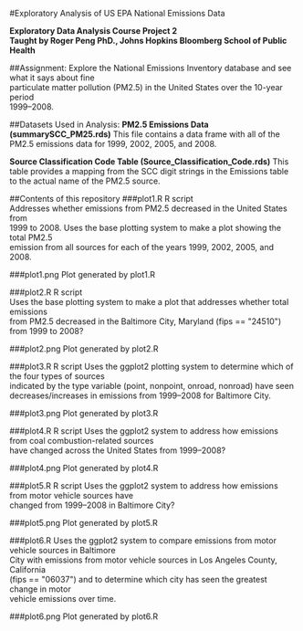 #Exploratory Analysis of US EPA National Emissions Data

**Exploratory Data Analysis Course Project 2**     
**Taught by Roger Peng PhD., Johns Hopkins Bloomberg School of Public Health**

##Assignment: 
Explore the National Emissions Inventory database and see what it says about fine   
particulate matter pollution (PM2.5) in the United States over the 10-year period   
1999–2008.

##Datasets Used in Analysis:
**PM2.5 Emissions Data (summarySCC_PM25.rds)**
This file contains a data frame with all of the PM2.5 emissions data 
for 1999, 2002, 2005, and 2008.

**Source Classification Code Table (Source_Classification_Code.rds)**
This table provides a mapping from the SCC digit strings in the Emissions 
table to the actual name of the PM2.5 source.

##Contents of this repository
###plot1.R
R script     
Addresses whether emissions from PM2.5 decreased in the United States from    
1999 to 2008. Uses the base plotting system to make a plot showing the total PM2.5  
emission from all sources for each of the years 1999, 2002, 2005, and 2008.

###plot1.png
Plot generated by plot1.R

###plot2.R
R script  
Uses the base plotting system to make a plot that addresses whether total emissions   
from PM2.5 decreased in the Baltimore City, Maryland (fips == "24510")  
from 1999 to 2008? 

###plot2.png
Plot generated by plot2.R

###plot3.R
R script
Uses the ggplot2 plotting system to determine which of the four types of sources    
indicated by the type variable (point, nonpoint, onroad, nonroad) have seen  
decreases/increases in emissions from 1999–2008 for Baltimore City.

###plot3.png
Plot generated by plot3.R

###plot4.R
R script
Uses the ggplot2 system to address how emissions from coal combustion-related sources   
have changed across the United States from 1999–2008?

###plot4.png
Plot generated by plot4.R

###plot5.R
R script 
Uses the ggplot2 system to address how emissions from motor vehicle sources have  
changed from 1999–2008 in Baltimore City?

###plot5.png
Plot generated by plot5.R

###plot6.R
Uses the ggplot2 system to compare emissions from motor vehicle sources in Baltimore  
City with emissions from motor vehicle sources in Los Angeles County, California  
(fips == "06037") and to determine which city has seen the greatest change in motor  
vehicle emissions over time. 

###plot6.png
Plot generated by plot6.R
